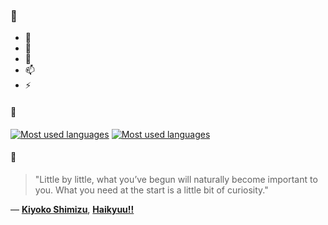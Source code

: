 ### 👋

- 🔭
- 🌱
- 💬
- 📫
- ⚡

#### 🧏

[![Most used languages](https://github-readme-stats-aynah.vercel.app/api/top-langs/?username=aynh&theme=solarized-dark&langs_count=6&layout=compact&hide_title=true)](https://github.com/anuraghazra/github-readme-stats#gh-dark-mode-only)
[![Most used languages](https://github-readme-stats-aynah.vercel.app/api/top-langs/?username=aynh&theme=solarized-light&langs_count=6&layout=compact&hide_title=true)](https://github.com/anuraghazra/github-readme-stats#gh-light-mode-only)

#### 💬

> "Little by little, what you’ve begun will naturally become important to you. What you need at the start is a little bit of curiosity."

&mdash; [**Kiyoko Shimizu**](https://myanimelist.net/character.php?q=Kiyoko%20Shimizu&cat=character), [**Haikyuu!!**](https://myanimelist.net/search/all?q=Haikyuu!!&cat=all)
